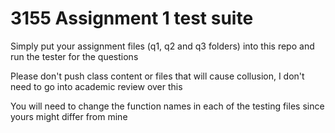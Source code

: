 # 3155 Assignment 1 test suite

Simply put your assignment files (q1, q2 and q3 folders) into this repo and run the tester for the questions


Please don't push class content or files that will cause collusion, I don't need to go into academic review over this

You will need to change the function names in each of the testing files since yours might differ from mine